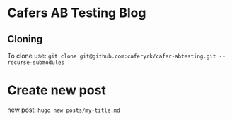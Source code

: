 # Cafers AB Testing Blog

## Cloning

To clone use: `git clone git@github.com:caferyrk/cafer-abtesting.git --recurse-submodules`

# Create new post
new post: `hugo new posts/my-title.md`  